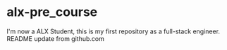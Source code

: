# alx-pre_course
I'm now a ALX Student, this is my first repository as a full-stack engineer.
README update from github.com
